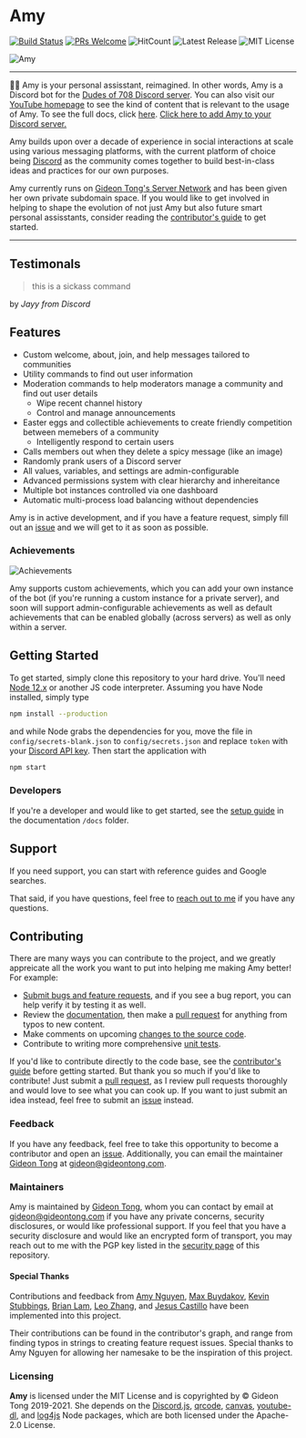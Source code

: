 # Amy

[![Build Status](https://travis-ci.com/gideontong/Amy.svg?branch=master)](https://travis-ci.com/gideontong/Amy) [![PRs Welcome](https://img.shields.io/badge/PRs-welcome-brightgreen.svg?style=flat-square)](http://makeapullrequest.com) ![HitCount](http://hits.dwyl.com/gideontong/Amy.svg) ![Latest Release](https://img.shields.io/github/v/release/gideontong/Amy) ![MIT License](https://img.shields.io/github/license/gideontong/Amy)

![Amy](https://i.imgur.com/q2YAmF5.png)

-----

🐱‍🏍 Amy is your personal assisstant, reimagined. In other words, Amy is a Discord bot for the [Dudes of 708 Discord server](https://discord.gg/WUGMTcZ). You can also visit our [YouTube homepage](https://www.youtube.com/channel/UCdbqUWT3_0WgybqNuCX9uJA) to see the kind of content that is relevant to the usage of Amy. To see the full docs, click [here](docs/README.md). [Click here to add Amy to your Discord server.](https://discord.com/api/oauth2/authorize?client_id=721503241531162707&permissions=8&redirect_uri=https%3A%2F%2Famyhelps.ml&scope=bot)

Amy builds upon over a decade of experience in social interactions at scale using various messaging platforms, with the current platform of choice being [Discord](https://discord.com) as the community comes together to build best-in-class ideas and practices for our own purposes.

Amy currently runs on [Gideon Tong's Server Network](https://me.gideontong.com) and has been given her own private subdomain space. If you would like to get involved in helping to shape the evolution of not just Amy but also future smart personal assisstants, consider reading the [contributor's guide](CONTRIBUTING.md) to get started.

-----

## Testimonals

> this is a sickass command

by *Jayy from Discord*

## Features

* Custom welcome, about, join, and help messages tailored to communities
* Utility commands to find out user information
* Moderation commands to help moderators manage a community and find out user details
  * Wipe recent channel history
  * Control and manage announcements
* Easter eggs and collectible achievements to create friendly competition between memebers of a community
  * Intelligently respond to certain users
* Calls members out when they delete a spicy message (like an image)
* Randomly prank users of a Discord server
* All values, variables, and settings are admin-configurable
* Advanced permissions system with clear hierarchy and inhereitance
* Multiple bot instances controlled via one dashboard
* Automatic multi-process load balancing without dependencies

Amy is in active development, and if you have a feature request, simply fill out an [issue](https://github.com/gideontong/Amy/issues) and we will get to it as soon as possible.

### Achievements

![Achievements](https://i.imgur.com/2k0UDC2.png)

Amy supports custom achievements, which you can add your own instance of the bot (if you're running a custom instance for a private server), and soon will support admin-configurable achievements as well as default achievements that can be enabled globally (across servers) as well as only within a server.

## Getting Started

To get started, simply clone this repository to your hard drive. You'll need [Node 12.x](https://nodejs.org) or another JS code interpreter. Assuming you have Node installed, simply type

```bash
npm install --production
```

and while Node grabs the dependencies for you, move the file in `config/secrets-blank.json` to `config/secrets.json` and replace `token` with your [Discord API key](https://discord.com/developers/applications). Then start the application with

```bash
npm start
```

### Developers

If you're a developer and would like to get started, see the [setup guide](docs/setup/README.md) in the documentation `/docs` folder.

## Support

If you need support, you can start with reference guides and Google searches.

That said, if you have questions, feel free to [reach out to me](mailto:gideon@gideontong.com) if you have any questions.

## Contributing

There are many ways you can contribute to the project, and we greatly appreicate all the work you want to put into helping me making Amy better! For example:

* [Submit bugs and feature requests](https://github.com/gideontong/Amy/issues), and if you see a bug report, you can help verify it by testing it as well.
* Review the [documentation](https://github.com/gideontong/Amy/blob/master/docs/README.md), then make a [pull request](https://github.com/gideontong/Amy/pulls) for anything from typos to new content.
* Make comments on upcoming [changes to the source code](https://github.com/gideontong/Amy/pulls?q=is%3Apr+is%3Aopen+sort%3Aupdated-desc).
* Contribute to writing more comprehensive [unit tests](https://github.com/gideontong/Amy/tree/master/tests).

If you'd like to contribute directly to the code base, see the [contributor's guide](CONTRIBUTING.md) before getting started. But thank you so much if you'd like to contribute! Just submit a [pull request](https://github.com/gideontong/Amy/pulls), as I review pull requests thoroughly and would love to see what you can cook up. If you want to just submit an idea instead, feel free to submit an [issue](https://github.com/gideontong/Amy/issues) instead.

### Feedback

If you have any feedback, feel free to take this opportunity to become a contributor and open an [issue](https://github.com/gideontong/Amy/issues). Additionally, you can email the maintainer [Gideon Tong](https://gideontong.com) at [gideon@gideontong.com](mailto:gideon@gideontong.com).

### Maintainers

Amy is maintained by [Gideon Tong](https://gideontong.com), whom you can contact by email at [gideon@gideontong.com](mailto:gideon@gideontong.com) if you have any private concerns, security disclosures, or would like professional support. If you feel that you have a security disclosure and would like an encrypted form of transport, you may reach out to me with the PGP key listed in the [security page](SECURITY.md) of this repository.

#### Special Thanks

Contributions and feedback from [Amy Nguyen](https://www.github.com/amytnguyen01/), [Max Buydakov](https://github.com/mbuyd), [Kevin Stubbings](https://github.com/Kwstubbs), [Brian Lam](https://github.com/brilam8), [Leo Zhang](https://github.com/Leo10250), and [Jesus Castillo](https://github.com/oscillatingneutrino) have been implemented into this project.

Their contributions can be found in the contributor's graph, and range from finding typos in strings to creating feature request issues. Special thanks to Amy Nguyen for allowing her namesake to be the inspiration of this project.

### Licensing

**Amy** is licensed under the MIT License and is copyrighted by &copy; Gideon Tong 2019-2021. She depends on the [Discord.js](https://discord.js.org), [qrcode](https://github.com/soldair/node-qrcode), [canvas](https://github.com/Automattic/node-canvas), [youtube-dl](https://github.com/przemyslawpluta/node-youtube-dl#readme), and [log4js](https://github.com/log4js-node/log4js-node) Node packages, which are both licensed under the Apache-2.0 License.
